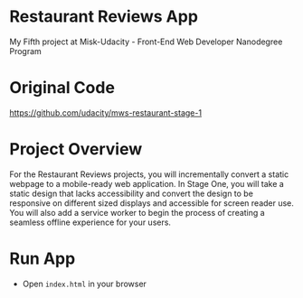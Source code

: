 # Restaurant Reviews App
My Fifth project at Misk-Udacity - Front-End Web Developer Nanodegree Program

# Original Code
https://github.com/udacity/mws-restaurant-stage-1

# Project Overview

For the Restaurant Reviews projects, you will incrementally convert a static webpage to a mobile-ready web application. In Stage One, you will take a static design that lacks accessibility and convert the design to be responsive on different sized displays and accessible for screen reader use. You will also add a service worker to begin the process of creating a seamless offline experience for your users.

# Run App
* Open `index.html` in your browser
